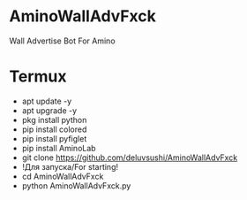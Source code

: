 # AminoWallAdvFxck
Wall Advertise Bot For Amino

# Termux
- apt update -y
- apt upgrade -y
- pkg install python
- pip install colored
- pip install pyfiglet
- pip install AminoLab
- git clone https://github.com/deluvsushi/AminoWallAdvFxck
- !Для запуска/For starting!
- cd AminoWallAdvFxck
- python AminoWallAdvFxck.py
